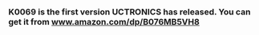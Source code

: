 ### K0069 is the first version UCTRONICS has released. You can get it from www.amazon.com/dp/B076MB5VH8
